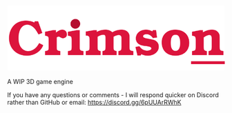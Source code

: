 ![](https://raw.githubusercontent.com/georgelam6/Crimson/reboot/media/transparentlogo.png)

A WIP 3D game engine

If you have any questions or comments - I will respond quicker on Discord rather than GitHub or email: https://discord.gg/6pUUArRWhK